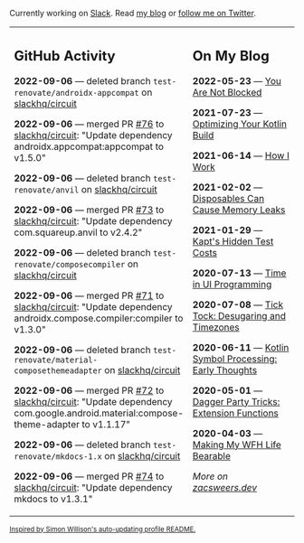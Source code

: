 Currently working on [Slack](https://slack.com/). Read [my blog](https://zacsweers.dev/) or [follow me on Twitter](https://twitter.com/ZacSweers).

<table><tr><td valign="top" width="60%">

## GitHub Activity
<!-- githubActivity starts -->
**2022-09-06** — deleted branch `test-renovate/androidx-appcompat` on [slackhq/circuit](https://github.com/slackhq/circuit)

**2022-09-06** — merged PR [#76](https://github.com/slackhq/circuit/pull/76) to [slackhq/circuit](https://github.com/slackhq/circuit): "Update dependency androidx.appcompat:appcompat to v1.5.0"

**2022-09-06** — deleted branch `test-renovate/anvil` on [slackhq/circuit](https://github.com/slackhq/circuit)

**2022-09-06** — merged PR [#73](https://github.com/slackhq/circuit/pull/73) to [slackhq/circuit](https://github.com/slackhq/circuit): "Update dependency com.squareup.anvil to v2.4.2"

**2022-09-06** — deleted branch `test-renovate/composecompiler` on [slackhq/circuit](https://github.com/slackhq/circuit)

**2022-09-06** — merged PR [#71](https://github.com/slackhq/circuit/pull/71) to [slackhq/circuit](https://github.com/slackhq/circuit): "Update dependency androidx.compose.compiler:compiler to v1.3.0"

**2022-09-06** — deleted branch `test-renovate/material-composethemeadapter` on [slackhq/circuit](https://github.com/slackhq/circuit)

**2022-09-06** — merged PR [#72](https://github.com/slackhq/circuit/pull/72) to [slackhq/circuit](https://github.com/slackhq/circuit): "Update dependency com.google.android.material:compose-theme-adapter to v1.1.17"

**2022-09-06** — deleted branch `test-renovate/mkdocs-1.x` on [slackhq/circuit](https://github.com/slackhq/circuit)

**2022-09-06** — merged PR [#74](https://github.com/slackhq/circuit/pull/74) to [slackhq/circuit](https://github.com/slackhq/circuit): "Update dependency mkdocs to v1.3.1"
<!-- githubActivity ends -->
</td><td valign="top" width="40%">

## On My Blog
<!-- blog starts -->
**2022-05-23** — [You Are Not Blocked](https://www.zacsweers.dev/you-are-not-blocked/)

**2021-07-23** — [Optimizing Your Kotlin Build](https://www.zacsweers.dev/optimizing-your-kotlin-build/)

**2021-06-14** — [How I Work](https://www.zacsweers.dev/how-i-work/)

**2021-02-02** — [Disposables Can Cause Memory Leaks](https://www.zacsweers.dev/disposables-can-cause-memory-leaks/)

**2021-01-29** — [Kapt's Hidden Test Costs](https://www.zacsweers.dev/kapts-hidden-test-costs/)

**2020-07-13** — [Time in UI Programming](https://www.zacsweers.dev/time-in-ui/)

**2020-07-08** — [Tick Tock: Desugaring and Timezones](https://www.zacsweers.dev/ticktock-desugaring-timezones/)

**2020-06-11** — [Kotlin Symbol Processing: Early Thoughts](https://www.zacsweers.dev/kotlin-symbol-processor-early-thoughts/)

**2020-05-01** — [Dagger Party Tricks: Extension Functions](https://www.zacsweers.dev/dagger-party-tricks-extension-functions/)

**2020-04-03** — [Making My WFH Life Bearable](https://www.zacsweers.dev/making-wfh-life-bearable/)
<!-- blog ends -->
_More on [zacsweers.dev](https://zacsweers.dev/)_
</td></tr></table>

<sub><a href="https://simonwillison.net/2020/Jul/10/self-updating-profile-readme/">Inspired by Simon Willison's auto-updating profile README.</a></sub>